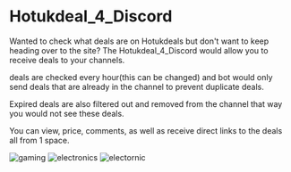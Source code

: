# Hotukdeal_4_Discord
 
Wanted to check what deals are on Hotukdeals but don't want to keep heading over to the site?
The Hotukdeal_4_Discord would allow you to receive deals to your channels.

deals are checked every hour(this can be changed) and bot would only send deals that are already in the channel to prevent duplicate deals.

Expired deals are also filtered out and removed from the channel that way you would not see these deals.

You can view, price, comments, as well as receive direct links to the deals all from 1 space.

![gaming](https://i.imgur.com/mK7Zwci.png)
![electronics](https://i.imgur.com/EwDa75t.png)
![electornic](https://i.imgur.com/PFwYKC4.png)
